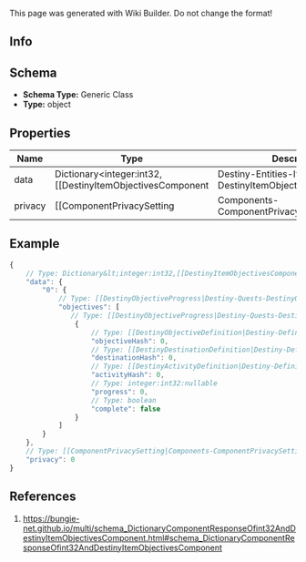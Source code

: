<span class="wiki-builder">This page was generated with Wiki Builder. Do not change the format!</span>

## Info

## Schema
* **Schema Type:** Generic Class
* **Type:** object

## Properties
Name | Type | Description
---- | ---- | -----------
data | Dictionary&lt;integer:int32,[[DestinyItemObjectivesComponent|Destiny-Entities-Items-DestinyItemObjectivesComponent]]&gt; | 
privacy | [[ComponentPrivacySetting|Components-ComponentPrivacySetting]]:Enum | 

## Example
```javascript
{
    // Type: Dictionary&lt;integer:int32,[[DestinyItemObjectivesComponent|Destiny-Entities-Items-DestinyItemObjectivesComponent]]&gt;
    "data": {
        "0": {
            // Type: [[DestinyObjectiveProgress|Destiny-Quests-DestinyObjectiveProgress]][]
            "objectives": [
               // Type: [[DestinyObjectiveProgress|Destiny-Quests-DestinyObjectiveProgress]]
                {
                    // Type: [[DestinyObjectiveDefinition|Destiny-Definitions-DestinyObjectiveDefinition]]:ManifestDefinition:integer:uint32
                    "objectiveHash": 0,
                    // Type: [[DestinyDestinationDefinition|Destiny-Definitions-DestinyDestinationDefinition]]:ManifestDefinition:integer:uint32:nullable
                    "destinationHash": 0,
                    // Type: [[DestinyActivityDefinition|Destiny-Definitions-DestinyActivityDefinition]]:ManifestDefinition:integer:uint32:nullable
                    "activityHash": 0,
                    // Type: integer:int32:nullable
                    "progress": 0,
                    // Type: boolean
                    "complete": false
                }
            ]
        }
    },
    // Type: [[ComponentPrivacySetting|Components-ComponentPrivacySetting]]:Enum
    "privacy": 0
}

```

## References
1. https://bungie-net.github.io/multi/schema_DictionaryComponentResponseOfint32AndDestinyItemObjectivesComponent.html#schema_DictionaryComponentResponseOfint32AndDestinyItemObjectivesComponent
